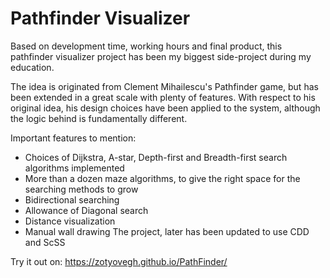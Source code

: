# Pathfinder Visualizer

Based on development time, working hours and final product, this pathfinder visualizer project has been my biggest side-project during my education.

The idea is originated from Clement Mihailescu's Pathfinder game, but has been extended in a great scale with plenty of features. With respect to his original idea, his design choices have been applied to the system, although the logic behind is fundamentally different.

Important features to mention:
* Choices of Dijkstra, A-star, Depth-first and Breadth-first search algorithms implemented
* More than a dozen maze algorithms, to give the right space for the searching methods to grow
* Bidirectional searching
* Allowance of Diagonal search
* Distance visualization
* Manual wall drawing
The project, later has been updated to use CDD and ScSS

Try it out on: https://zotyovegh.github.io/PathFinder/
